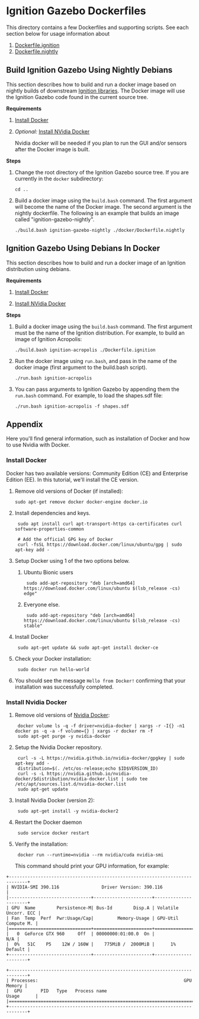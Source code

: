 # Ignition Gazebo Dockerfiles

This directory contains a few Dockerfiles and supporting scripts. See each
section below for usage information about 

1. [Dockerfile.ignition](#Ignition-Gazebo-Using-Debians-In-Docker)
1. [Dockerfile.nightly](#Build-Ignition-Gazebo-Using-Nightly-Debians)

## Build Ignition Gazebo Using Nightly Debians

This section describes how to build and run a docker image based on
nightly builds of downstream
[Ignition libraries](https://ignitionrobotics.org/libs). The Docker image will
use the Ignition Gazebo code found in the current source tree.

**Requirements**

1. [Install Docker](#Install-Docker)

1. *Optional:* [Install NVidia Docker](#Install-Nvidia-Docker)

    Nvidia docker will be needed if you plan to run the GUI and/or sensors
    after the Docker image is built.

**Steps**

1. Change the root directory of the Ignition Gazebo source tree. If you are
   currently in the `docker` subdirectory:

    ```
    cd ..
    ```

1. Build a docker image using the `build.bash` command. The first argument
   will become the name of the Docker image. The second argument is the
   nightly dockerfile. The following is an example that builds an image
   called "ignition-gazebo-nightly".

    ```
    ./build.bash ignition-gazebo-nightly ./docker/Dockerfile.nightly
    ```

## Ignition Gazebo Using Debians In Docker

This section describes how to build and run a docker image of an Ignition
distribution using debians.

**Requirements**

1. [Install Docker](#Install-Docker)

2. [Install NVidia Docker](#Install-Nvidia-Docker)

**Steps**

1. Build a docker image using the `build.bash` command. The first argument
   must be the name of the Ignition distribution. For example, to build an
   image of Ignition Acropolis:

    ```
    ./build.bash ignition-acropolis ./Dockerfile.ignition
    ```

2. Run the docker image using `run.bash`, and pass in the name of the docker
   image (first argument to the build.bash script).

    ```
    ./run.bash ignition-acropolis
    ```

3. You can pass arguments to Ignition Gazebo by appending them the
   `run.bash` command. For example, to load the shapes.sdf file:

    ```
    ./run.bash ignition-acropolis -f shapes.sdf
    ```

## Appendix

Here you'll find general information, such as installation of Docker and how
to use Nvidia with Docker.

### Install Docker

Docker has two available versions: Community Edition (CE) and Enterprise Edition (EE). In this tutorial, we'll install the CE version.

1.  Remove old versions of Docker (if installed):

        sudo apt-get remove docker docker-engine docker.io

1. Install dependencies and keys.

        sudo apt install curl apt-transport-https ca-certificates curl software-properties-common

        # Add the official GPG key of Docker
        curl -fsSL https://download.docker.com/linux/ubuntu/gpg | sudo apt-key add -

1. Setup Docker using 1 of the two options below.

    1. Ubuntu Bionic users

            sudo add-apt-repository "deb [arch=amd64] https://download.docker.com/linux/ubuntu $(lsb_release -cs) edge"

    1. Everyone else.

            sudo add-apt-repository "deb [arch=amd64] https://download.docker.com/linux/ubuntu $(lsb_release -cs) stable"

1. Install Docker

        sudo apt-get update && sudo apt-get install docker-ce

1. Check your Docker installation:

        sudo docker run hello-world

1. You should see the message `Hello from Docker!` confirming that your installation was successfully completed.

### Install Nvidia Docker

1. Remove old versions of [Nvidia Docker](https://github.com/NVIDIA/nvidia-docker):

        docker volume ls -q -f driver=nvidia-docker | xargs -r -I{} -n1 docker ps -q -a -f volume={} | xargs -r docker rm -f
        sudo apt-get purge -y nvidia-docker

1. Setup the Nvidia Docker repository.

        curl -s -L https://nvidia.github.io/nvidia-docker/gpgkey | sudo apt-key add -
        distribution=$(. /etc/os-release;echo $ID$VERSION_ID)
        curl -s -L https://nvidia.github.io/nvidia-docker/$distribution/nvidia-docker.list | sudo tee /etc/apt/sources.list.d/nvidia-docker.list
        sudo apt-get update

1. Install Nvidia Docker (version 2):

        sudo apt-get install -y nvidia-docker2

1. Restart the Docker daemon 

        sudo service docker restart

1. Verify the installation:

        docker run --runtime=nvidia --rm nvidia/cuda nvidia-smi

    This command should print your GPU information, for example:

```
+-----------------------------------------------------------------------------+
| NVIDIA-SMI 390.116                Driver Version: 390.116                   |
|-------------------------------+----------------------+----------------------+
| GPU  Name        Persistence-M| Bus-Id        Disp.A | Volatile Uncorr. ECC |
| Fan  Temp  Perf  Pwr:Usage/Cap|         Memory-Usage | GPU-Util  Compute M. |
|===============================+======================+======================|
|   0  GeForce GTX 960     Off  | 00000000:01:00.0  On |                  N/A |
|  0%   51C    P5    12W / 160W |    775MiB /  2000MiB |      1%      Default |
+-------------------------------+----------------------+----------------------+

+-----------------------------------------------------------------------------+
| Processes:                                                       GPU Memory |
|  GPU       PID   Type   Process name                             Usage      |
|=============================================================================|
+-----------------------------------------------------------------------------+
```
